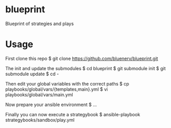 blueprint
=========

Blueprint of strategies and plays

Usage
=====

First clone this repo
$ git clone https://github.com/bluenerv/blueprint.git

The init and update the submodules
$ cd blueprint
$ git submodule init
$ git submodule update
$ cd -

Then edit your global variables with the correct paths
$ cp playbooks/global/vars/{templates,main}.yml
$ vi playbooks/global/vars/main.yml

Now prepare your ansible environment
$ ...

Finally you can now execute a strategybook
$ ansible-playbook strategybooks/sandbox/play.yml
